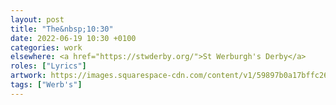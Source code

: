 ```yaml
---
layout: post
title: "The&nbsp;10:30"
date: 2022-06-19 10:30 +0100
categories: work
elsewhere: <a href="https://stwderby.org/">St Werburgh's Derby</a>
roles: ["Lyrics"]
artwork: https://images.squarespace-cdn.com/content/v1/59897b0a17bffc269e4fec9b/1575027689741-23EFSM1EWOSUABC1BZVK/St+Werburgh%27s+Logo+-+White-Trans.png?format=1500w
tags: ["Werb's"]
---
```

